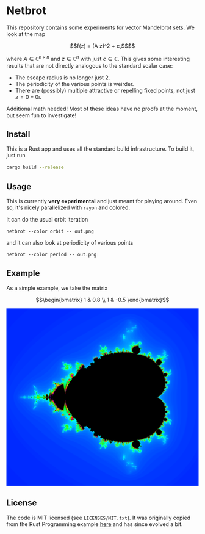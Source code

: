 Netbrot
=======

This repository contains some experiments for vector Mandelbrot sets. We look
at the map
```math
f(z) = (A z)^2 + c,$$
```
where $A \in \mathbb{C}^{n \times n}$ and $z \in \mathbb{C}^n$ with just
$c \in \mathbb{C}$. This gives some interesting results that are not directly
analogous to the standard scalar case:

* The escape radius is no longer just $2$.
* The periodicity of the various points is weirder.
* There are (possibly) multiple attractive or repelling fixed points, not just
  $z = 0 + 0\imath$.

Additional math needed! Most of these ideas have no proofs at the moment, but
seem fun to investigate!

Install
-------

This is a Rust app and uses all the standard build infrastructure. To build it,
just run
```bash
cargo build --release
```

Usage
-----

This is currently **very experimental** and just meant for playing around. Even
so, it's nicely parallelized with `rayon` and colored.

It can do the usual orbit iteration
```
netbrot --color orbit -- out.png
```
and it can also look at periodicity of various points
```
netbrot --color period -- out.png
```

Example
-------

As a simple example, we take the matrix
```math
\begin{bmatrix}
1 & 0.8 \\
1 & -0.5
\end{bmatrix}
```

<p align="center">
    <img src="https://github.com/alexfikl/netbrot/blob/main/docs/netbrot-2x2.png?raw=true" alt="Netbrot 2x2"/>
</p>

License
-------

The code is MIT licensed (see `LICENSES/MIT.txt`). It was originally copied
from the Rust Programming example [here](https://github.com/ProgrammingRust/mandelbrot)
and has since evolved a bit.
